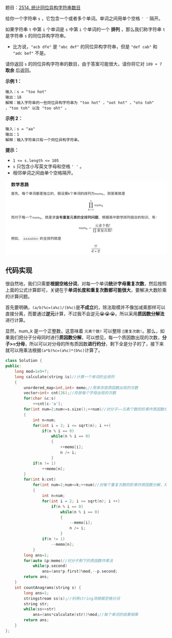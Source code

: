 题目：[2514. 统计同位异构字符串数目](https://leetcode.cn/problems/count-anagrams/)

给你一个字符串 `s` ，它包含一个或者多个单词。单词之间用单个空格 `' '` 隔开。

如果字符串 `t` 中第 `i` 个单词是 `s` 中第 `i` 个单词的一个 **排列** ，那么我们称字符串 `t` 是字符串 `s` 的同位异构字符串。

- 比方说，`"acb dfe"` 是 `"abc def"` 的同位异构字符串，但是 `"def cab"` 和 `"adc bef"` 不是。

请你返回 `s` 的同位异构字符串的数目，由于答案可能很大，请你将它对 `109 + 7` **取余** 后返回。

**示例 1：**

```
输入：s = "too hot"
输出：18
解释：输入字符串的一些同位异构字符串为 "too hot" ，"oot hot" ，"oto toh" ，"too toh" 以及 "too oht" 。
```

**示例 2：**

```
输入：s = "aa"
输出：1
解释：输入字符串只有一个同位异构字符串。
```

**提示：**

- `1 <= s.length <= 105`
- `s` 只包含小写英文字母和空格 `' '` 。
- 相邻单词之间由单个空格隔开。

![image-20221228180323512](../../img/image-20221228180323512.png)

## 代码实现

很自然地，我们只需要**根据空格分词**，对每一个单词**统计字母重复次数**，然后按照上面的公式计算即可，关键在于**单词长度和重复次数都可能很大**，要解决大数阶乘的计算问题。

首先要明确，`(a/b)%c=(a%c)/(b%c)`是**不成立**的，除法取模并不像加减乘那样可以直接分离，而要通过**逆元**计算，不过我不会逆元😭😭😭。所以采用**质因数分解法**进行计算。

显然，num_k 是一个正整数，这意味着 `元素个数!` 可以整除 `∏重复次数!`。那么，如果我们把分子分母同时进行**质因数分解**，可以想见，每一个质因数出现的次数，**分子>=分母**，所以可以对分母的所有质因数**进行约分**，剩下全是分子的了，接下来就可以用乘法根据`(a*b)%c=(a%c)*(b%c)`计算了。

```cpp
class Solution {
public:
    long mod=1e9+7;
    long calculate(string &s)//计算一个单词的全排列
    {
        unordered_map<int,int> memo;//用来存放质因数出现的次数
        vector<int> cnt(26);//存放每个字母出现的次数
        for(char &c:s)
            ++cnt[c-'a'];
        for(int num=2;num<=s.size();++num)//对分子——元素个数的阶乘作质因数分解
        {
            int n=num;
            for(int i = 2; i <= sqrt(n); i ++)
                if(n % i == 0)
                    while(n % i == 0)
                    {
                        ++memo[i];
                        n /= i;
                    }
            if(n != 1) 
                ++memo[n];
        }
        for(int k:cnt)
            for(int num=2;num<=k;++num)//对每个重复次数的阶乘作质因数分解，并从memo中减掉
            {
                int n=num;
                for(int i = 2; i <= sqrt(n); i ++)
                    if(n % i == 0)
                        while(n % i == 0)
                        {
                            --memo[i];
                            n /= i;
                        }
                if(n != 1) 
                    --memo[n];
            }
        long ans=1;
        for(auto &p:memo)//对分子剩下的质因数作乘法
            while(p.second)
                ans=(ans*p.first)%mod,--p.second;
        return ans;
    }
    int countAnagrams(string s) {
        long ans=1;
        stringstream ss(s);//利用string流根据空格分词
        string str;
        while(ss>>str)
            ans=(ans*calculate(str))%mod;//每个单词的结果相乘
        return ans;
    }
};
```

